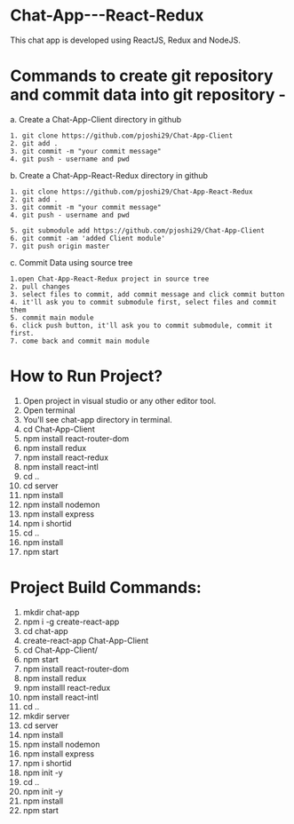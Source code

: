 # Chat-App---React-Redux
This chat app is developed using ReactJS, Redux and NodeJS.

# Commands to create git repository and commit data into git repository - 

a. Create a Chat-App-Client directory in github

    1. git clone https://github.com/pjoshi29/Chat-App-Client
    2. git add .
    3. git commit -m "your commit message"
    4. git push - username and pwd

b. Create a Chat-App-React-Redux directory in github

    1. git clone https://github.com/pjoshi29/Chat-App-React-Redux
    2. git add .
    3. git commit -m "your commit message"
    4. git push - username and pwd

    5. git submodule add https://github.com/pjoshi29/Chat-App-Client
    6. git commit -am 'added Client module'
    7. git push origin master

c. Commit Data using source tree

    1.open Chat-App-React-Redux project in source tree
    2. pull changes
    3. select files to commit, add commit message and click commit button
    4. it'll ask you to commit submodule first, select files and commit them
    5. commit main module
    6. click push button, it'll ask you to commit submodule, commit it first.
    7. come back and commit main module


# How to Run Project?
1. Open project in visual studio or any other editor tool.
2. Open terminal
3. You'll see chat-app directory in terminal.
4. cd Chat-App-Client
5. npm install react-router-dom
6. npm install redux
7. npm install react-redux
8. npm install react-intl
8. cd ..
9. cd server
10. npm install
11. npm install nodemon
12. npm install express
13. npm i shortid
14. cd ..
15. npm install
16. npm start


# Project Build Commands:
1. mkdir chat-app
2. npm i -g create-react-app
3. cd chat-app
4. create-react-app Chat-App-Client
5. cd Chat-App-Client/
6. npm start
7. npm install react-router-dom
8. npm install redux
9. npm installl react-redux
10. npm install react-intl
11. cd ..
12. mkdir server
13. cd server
14. npm install
15. npm install nodemon
16. npm install express
17. npm i shortid
18. npm init -y
19. cd ..
20. npm init -y
21. npm install
22. npm start
